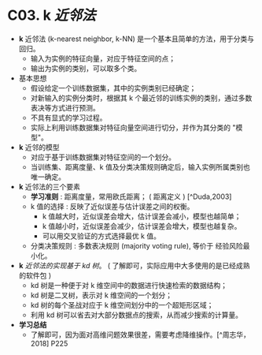 # C03.  **k** _近邻法_

-   **k** 近邻法 (k-nearest neighbor, k-NN) 是一个基本且简单的方法，用于分类与回归。
    -   输入为实例的特征向量，对应于特征空间的点；
    -   输出为实例的类别，可以取多个类。
-   基本思想
    -   假设给定一个训练数据集，其中的实例类别已经确定；
    -   对新输入的实例分类时，根据其 k 个最近邻的训练实例的类别，通过多数表决等方式进行预测。
    -   不具有显式的学习过程。
    -   实际上利用训练数据集对特征向量空间进行切分，并作为其分类的 "模型"。
-   **k** 近邻的模型
    -   对应于基于训练数据集对特征空间的一个划分。
    -   当训练集、距离度量、k 值及分类决策规则确定后，输入实例所属类别也唯一确定。
-   **k** 近邻法的三个要素
    -   **学习准则** : 距离度量，常用欧氏距离； ( 距离定义 ) [^Duda,2003]
    -   k 值的选择 : 反映了近似误差与估计误差之间的权衡。
        -   k 值越大时，近似误差会增大，估计误差会减小，模型也越简单；
        -   k 值越小时，近似误差会减少，估计误差会增大，模型也越复杂。
        -   可以用交叉验证的方式选择最优 k 值。
    -   分类决策规则 : 多数表决规则 (majority voting rule), 等价于 经验风险最小化。
-   **k** _近邻法的实现基于 kd 树_。 ( 了解即可，实际应用中大多使用的是已经成熟的软件包 )
    -   kd 树是一种便于对 k 维空间中的数据进行快速检索的数据结构；
    -   kd 树是二叉树，表示对 k 维空间的一个划分；
    -   kd 树的每个圣战对应于 k 维空间划分中的一个超矩形区域；
    -   利用 kd 树可以省去对大部分数据点的搜索，从而减少搜索的计算量。
-   **学习总结**
    -   了解即可，因为面对高维问题效果很差，需要考虑降维操作。[^周志华，2018] P225